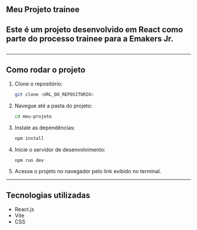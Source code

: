 ## Meu Projeto trainee
Este é um projeto desenvolvido em React como parte do processo trainee para a Emakers Jr.
---
##
---
## Como rodar o projeto

1. Clone o repositório:
   ```bash
   git clone <URL_DO_REPOSITORIO>
   ```
2. Navegue até a pasta do projeto:
   ```bash
   cd meu-projeto
   ```
3. Instale as dependências:
   ```bash
   npm install
   ```
4. Inicie o servidor de desenvolvimento:
   ```bash
   npm run dev
   ```
5. Acesse o projeto no navegador pelo link exibido no terminal.
---
## Tecnologias utilizadas

- React.js
- Vite
- CSS
